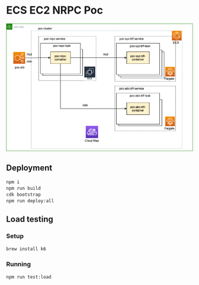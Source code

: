 # ECS EC2 NRPC Poc

![infrastructure](infra.png)

## Deployment

```sh
npm i
npm run build
cdk bootstrap
npm run deploy:all
```

## Load testing

### Setup

```sh
brew install k6
```

### Running

```sh
npm run test:load
```
